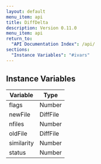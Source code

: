 ```yaml
---
layout: default
menu_item: api
title: DiffDelta
description: Version 0.11.0
menu_item: api
return_to:
  "API Documentation Index": /api/
sections:
  "Instance Variables": "#ivars"
---
```


## <a name="ivars"></a>Instance Variables

| Variable | Type |
| --- | --- |
| <a name="flags"></a>flags | Number |
| <a name="newFile"></a>newFile | DiffFile |
| <a name="nfiles"></a>nfiles | Number |
| <a name="oldFile"></a>oldFile | DiffFile |
| <a name="similarity"></a>similarity | Number |
| <a name="status"></a>status | Number |

